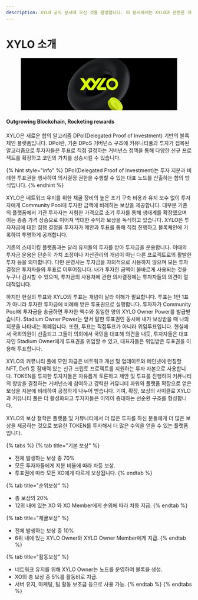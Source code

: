 ```yaml
---
description: XYLO 공식 문서에 오신 것을 환영합니다. 이 문서에서는 XYLO과 관련한 개념 및 가이드를 제공합니다.
---
```


# XYLO 소개

<figure><img src=".gitbook/assets/Frame 19.png" alt=""><figcaption></figcaption></figure>

#### Outgrowing Blockchain, Rocketing rewards

XYLO은 새로운 합의 알고리즘 DPoI(Delegated Proof of Investment) 기반의 블록체인 플랫폼입니다. DPoI란, 기존 DPoS 거버넌스 구조에 커뮤니티풀과 투자가 접목된 알고리즘으로 투자자들은 투표로 직접 결정하는 거버넌스 정책을 통해 다양한 신규 프로젝트를 확장하고 코인의 가치를 상승시킬 수 있습니다.

{% hint style="info" %}
DPoI(Delegated Proof of Investment)는 투자 지분과 비례한 투표권을 행사하여 의사결정 권한을 수행할 수 있는 대표 노드를 산출하는 합의 방식입니다.
{% endhint %}

XYLO은 네트워크 유지를 위한 채굴 장비의 높은 초기 구축 비용과 유지 보수 없이 투자자에게 Community Pool에 투자한 금액에 비례하는 보상을 제공합니다. 대부분 기존의 플랫폼에서 기관 투자자는 저렴한 가격으로 초기 투자를 통해 생태계를 확장했으며 이는 종종 가격 상승으로 이어져 막대한 수익과 보상을 독식하고 있습니다. XYLO은 투자자금에 대한 집행 결정을 투자자가 제안과 투표를 통해 직접 진행하고 블록체인에 기록하여 투명하게 공개합니다.

기존의 스테이킹 플랫폼과는 달리 유저들의 투자를 받아 투자금을 운용합니다. 이때의 투자금 운용은 단순히 가치 조정이나 자산관리의 개념이 아닌 다른 프로젝트로의 활발한 투자 등을 의미합니다. 다만 운영사는 투자금을 자의적으로 사용하지 않으며 모든 투자 결정은 투자자들의 투표로 이루어집니다. 내가 투자한 금액이 올바르게 사용되는 것을 누구나 감시할 수 있으며, 투자금의 사용처에 관한 의사결정에는 투자자들의 의견이 절대적입니다.

하지만 현실의 투표와 XYLO의 투표는 개념이 달라 이해가 필요합니다. 투표는 1인 1표가 아니라 투자한 투자금에 비례해 받은 투표권으로 실행합니다. 투자자가 Community Pool에 투자금을 송금하면 투자한 액수와 동일한 양의 XYLO Owner Power를 발급받습니다. Stadium Owner Power는 앞서 말한 투표권인 동시에 내가 보상받을 때 나의 지분을 나타내는 화폐입니다. 또한, 투표는 직접투표가 아니라 위임투표입니다. 현실에서 국회의원이 선출되고 그들이 의회에서 국민을 대표해 의견을 내듯, 투자자들은 대표자인 Stadium Owner에게 투표권을 위임할 수 있고, 대표자들은 위임받은 투표권을 이용해 투표합니다.

XYLO의 커뮤니티 풀에 모인 자금은 네트워크 개선 및 업데이트와 메인넷에 런칭할 NFT, Defi 등 잠재력 있는 신규 크립토 프로젝트를 지원하는 투자 자본으로 사용합니다. TOKEN를 투자한 투자자들은 자유롭게 토론하고 제안 및 투표를 진행하여 커뮤니티의 향방을 결정하는 거버넌스에 참여하고 강력한 커뮤니티 파워와 플랫폼 확장으로 얻은 보상을 지분에 비례하여 공정하게 나누어 받습니다. 기여, 확장, 보상의 사이클로 XYLO과 커뮤니티 풀은 더 활성화되고 투자자들은 이익이 증대하는 선순환 구조를 형성합니다.

XYLO의 보상 철학은 플랫폼 및 커뮤니티에서 더 많은 투자를 하신 분들에게 더 많은 보상을 제공하는 것으로 보유한 TOKEN를 투자해서 더 많은 수익을 얻을 수 있는 플랫폼입니다.

{% tabs %}
{% tab title="기본 보상" %}
* 전체 발생하는 보상 중 70%
* 모든 투자자들에게 지분 비율에 따라 차등 보상.
* 투표권에 따라 모든 XO에게 다르게 보상됩니다.
{% endtab %}

{% tab title="순위보상" %}
* 총 보상의 20%
* 12위 내에 있는 XO 와 XO Member에게 순위에 따라 차등 지급.
{% endtab %}

{% tab title="채굴보상" %}
* 전체 발생하는 보상 중 10%
* 6위 내에 있는 XYLO Owner와 XYLO Owner Member에게 지급.
{% endtab %}

{% tab title="활동보상" %}
* 네트워크 유지를 위해 XYLO Owner는 노드를 운영하여 블록을 생성.
* XO의 총 보상 중 5%를 활동비로 지급.
* 서버 유지, 마케팅, 팀 활동 보조금 등으로 사용 가능.
{% endtab %}
{% endtabs %}
